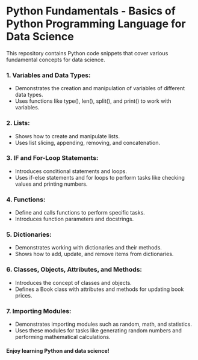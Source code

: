 # Python Fundamentals - Basics of Python Programming Language for Data Science
This repository contains Python code snippets that cover various fundamental concepts for data science.

### 1. Variables and Data Types:
   - Demonstrates the creation and manipulation of variables of different data types.
   - Uses functions like type(), len(), split(), and print() to work with variables.

### 2. Lists:
   - Shows how to create and manipulate lists.
   - Uses list slicing, appending, removing, and concatenation.

### 3. IF and For-Loop Statements:
   - Introduces conditional statements and loops.
   - Uses if-else statements and for loops to perform tasks like checking values and printing numbers.

### 4. Functions:
   - Define and calls functions to perform specific tasks.
   - Introduces function parameters and docstrings.

### 5. Dictionaries:
   - Demonstrates working with dictionaries and their methods.
   - Shows how to add, update, and remove items from dictionaries.

### 6. Classes, Objects, Attributes, and Methods:
   - Introduces the concept of classes and objects.
   - Defines a Book class with attributes and methods for updating book prices.

### 7. Importing Modules:
   - Demonstrates importing modules such as random, math, and statistics.
   - Uses these modules for tasks like generating random numbers and performing mathematical calculations.


   #### Enjoy learning Python and data science!
